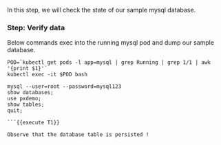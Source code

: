 In this step, we will check the state of our sample mysql database.

### Step: Verify data

Below commands exec into the running mysql pod and dump our sample database.

```
POD=`kubectl get pods -l app=mysql | grep Running | grep 1/1 | awk '{print $1}'`
kubectl exec -it $POD bash

mysql --user=root --password=mysql123
show databases;
use pxdemo;
show tables;
quit;

```{{execute T1}}

Observe that the database table is persisted !
